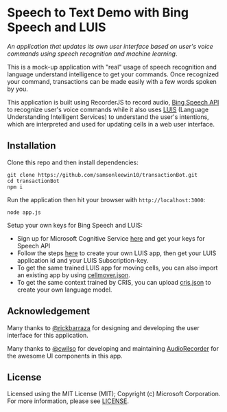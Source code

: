 # Speech to Text Demo with Bing Speech and LUIS

_An application that updates its own user interface based on user's voice commands using speech recognition and machine learning_.

This is a mock-up application with "real" usage of speech recognition and language understand intelligence to get your commands. Once recognized your command, transactions can be made easily with a few words spoken by you.

This application is built using RecorderJS to record audio, [Bing Speech API](https://www.microsoft.com/cognitive-services/en-us/speech-api/documentation/overview) to recognize user's voice commands while it also uses [LUIS](https://www.microsoft.com/cognitive-services/en-us/luis-api/documentation/home) (Language Understanding Intelligent Services) to understand the user's intentions, which are interpreted and used for updating cells in a web user interface. 

## Installation

Clone this repo and then install dependencies:

    git clone https://github.com/samsonleewin10/transactionBot.git
    cd transactionBot
    npm i


Run the application then hit your browser with `http://localhost:3000`:

    node app.js


Setup your own keys for Bing Speech and LUIS:

* Sign up for Microsoft Cognitive Service [here](https://www.microsoft.com/cognitive-services/en-us/sign-up) and get your keys for Speech API
* Follow the steps [here](https://www.microsoft.com/cognitive-services/en-us/luis-api/documentation/getstartedwithluis-basics) to create your own LUIS app, then get your LUIS application id and your LUIS Subscription-key.
* To get the same trained LUIS app for moving cells, you can also import an existing app by using [cellmover.json](cellmover.json). 
* To get the same context trained by CRIS, you can upload [cris.json](cris.json) to create your own language model. 

## Acknowledgement
Many thanks to [@rickbarraza](@rickbarraza) for designing and developing the user interface for this application.

Many thanks to [@cwilso](@cwilso) for developing and maintaining [AudioRecorder](https://github.com/cwilso/AudioRecorder) for the awesome UI components in this app.

## License
Licensed using the MIT License (MIT); Copyright (c) Microsoft Corporation. For more information, please see [LICENSE](LICENSE).
